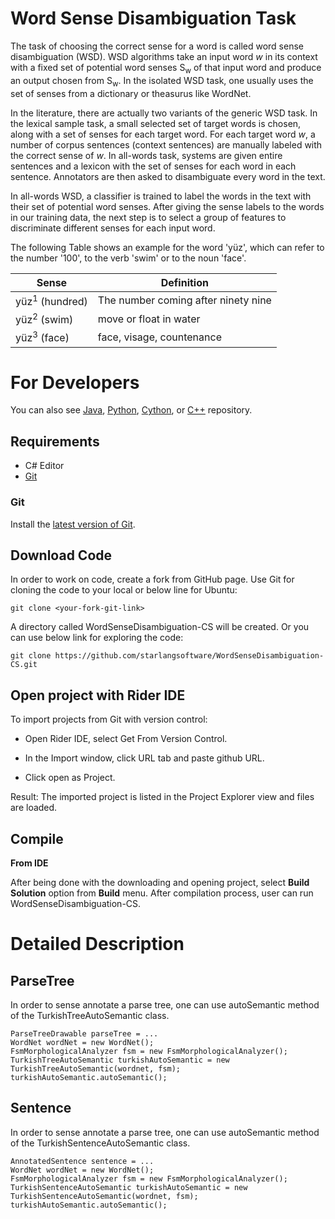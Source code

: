 # Word Sense Disambiguation Task

The task of choosing the correct sense for a word is called word sense disambiguation (WSD). WSD algorithms take an input word *w* in its context with a fixed set of potential word senses S<sub>w</sub> of that input word and produce an output chosen from S<sub>w</sub>. In the isolated WSD task, one usually uses the set of senses from a dictionary or theasurus like WordNet. 

In the literature, there are actually two variants of the generic WSD task. In the lexical sample task, a small selected set of target words is chosen, along with a set of senses for each target word. For each target word *w*, a number of corpus sentences (context sentences) are manually labeled with the correct sense of *w*. In all-words task, systems are given entire sentences and a lexicon with the set of senses for each word in each sentence. Annotators are then asked to disambiguate every word in the text.

In all-words WSD, a classifier is trained to label the words in the text with their set of potential word senses. After giving the sense labels to the words in our training data, the next step is to select a group of features to discriminate different senses for each input word.

The following Table shows an example for the word 'yüz', which can refer to the number '100', to the verb 'swim' or to the noun 'face'.

|Sense|Definition|
|---|---|
|yüz<sup>1</sup> (hundred)|The number coming after ninety nine|
|yüz<sup>2</sup> (swim)|move or float in water|
|yüz<sup>3</sup> (face)|face, visage, countenance|

For Developers
============

You can also see [Java](https://github.com/starlangsoftware/WordSenseDisambiguation), [Python](https://github.com/starlangsoftware/WordSenseDisambiguation-Py), [Cython](https://github.com/starlangsoftware/WordSenseDisambiguation-Cy), or [C++](https://github.com/starlangsoftware/WordSenseDisambiguation-CPP) repository.

## Requirements

* C# Editor
* [Git](#git)

### Git

Install the [latest version of Git](https://git-scm.com/book/en/v2/Getting-Started-Installing-Git).

## Download Code

In order to work on code, create a fork from GitHub page. 
Use Git for cloning the code to your local or below line for Ubuntu:

	git clone <your-fork-git-link>

A directory called WordSenseDisambiguation-CS will be created. Or you can use below link for exploring the code:

	git clone https://github.com/starlangsoftware/WordSenseDisambiguation-CS.git

## Open project with Rider IDE

To import projects from Git with version control:

* Open Rider IDE, select Get From Version Control.

* In the Import window, click URL tab and paste github URL.

* Click open as Project.

Result: The imported project is listed in the Project Explorer view and files are loaded.


## Compile

**From IDE**

After being done with the downloading and opening project, select **Build Solution** option from **Build** menu. After compilation process, user can run WordSenseDisambiguation-CS.

Detailed Description
============

## ParseTree

In order to sense annotate a parse tree, one can use autoSemantic method of the TurkishTreeAutoSemantic class.

	ParseTreeDrawable parseTree = ...
	WordNet wordNet = new WordNet();
	FsmMorphologicalAnalyzer fsm = new FsmMorphologicalAnalyzer();
	TurkishTreeAutoSemantic turkishAutoSemantic = new TurkishTreeAutoSemantic(wordnet, fsm);
	turkishAutoSemantic.autoSemantic();

## Sentence

In order to sense annotate a parse tree, one can use autoSemantic method of the TurkishSentenceAutoSemantic class.

	AnnotatedSentence sentence = ...
	WordNet wordNet = new WordNet();
	FsmMorphologicalAnalyzer fsm = new FsmMorphologicalAnalyzer();
	TurkishSentenceAutoSemantic turkishAutoSemantic = new TurkishSentenceAutoSemantic(wordnet, fsm);
	turkishAutoSemantic.autoSemantic();
